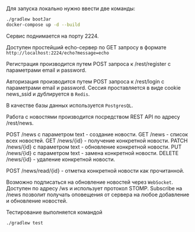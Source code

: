 Для запуска локально нужно ввести две команды: 
```bash
./gradlew bootJar
docker-compose up -d --build
```
Сервис поднимается на порту 2224.

Доступен простейший echo-сервер по GET запросу в формате `http://localhost:2224/echo?message=echo`

Регистрация производится путем POST запроса к /rest/register с параметрами email и password.

Авторизация производится путем POST запроса к /rest/login с параметрами email и password. Сессия проставляется в виде 
cookie news_ssid и дублируется в `Redis`.

В качестве базы данных используется `PostgresQL`.

Работа с новостями производится посредством REST API по адресу /rest/news.

POST /news с параметром text - создание новости.
GET /news - список всех новостей.
GET /news/{id} - получение конкретной новости.
PATCH /news/{id} с параметром text - обновление конкретной новости.
PUT /news/{id} с параметром text - замена конкретной новости.
DELETE /news/{id} - удаление конкретной новости.

POST /news/read/{id} - отметка конкретной новости как прочитанной.

Возможно подписаться на обновление новостей через `WebSocket`. Доступен по адресу /ws и использует протокол STOMP.
Subscribe на /news позволит получать оповещения от сервера на любое добавление и обновление новостей.

Тестирование выполняется командой 
```bash
./gradlew test
```
